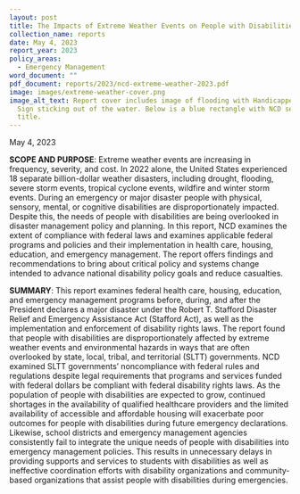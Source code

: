 ```yaml
---
layout: post
title: The Impacts of Extreme Weather Events on People with Disabilities
collection_name: reports
date: May 4, 2023
report_year: 2023
policy_areas:
  - Emergency Management
word_document: ""
pdf_document: reports/2023/ncd-extreme-weather-2023.pdf
image: images/extreme-weather-cover.png
image_alt_text: Report cover includes image of flooding with Handicapped Parking
  Sign sticking out of the water. Below is a blue rectangle with NCD seal and
  title.
---
```

May 4, 2023



**SCOPE AND PURPOSE**: Extreme weather events are increasing in frequency, severity, and cost. In 2022 alone, the United States experienced 18 separate billion-dollar weather disasters, including drought, flooding, severe storm events, tropical cyclone events, wildfire and winter storm events. During an emergency or major disaster people with physical, sensory, mental, or cognitive disabilities are disproportionately impacted. Despite this, the needs of people with disabilities are being overlooked in disaster management policy and planning. In this report, NCD examines the extent of compliance with federal laws and examines applicable federal programs and policies and their implementation in health care, housing, education, and emergency management. The report offers findings and recommendations to bring about critical policy and systems change intended to advance national disability policy goals and reduce casualties.

**SUMMARY**: This report examines federal health care, housing, education, and emergency management programs before, during, and after the President declares a major disaster under the Robert T. Stafford Disaster Relief and Emergency Assistance Act (Stafford Act), as well as the implementation and enforcement of disability rights laws. The report found that people with disabilities are disproportionately affected by extreme weather events and environmental hazards in ways that are often overlooked by state, local, tribal, and territorial (SLTT) governments. NCD examined SLTT governments’ noncompliance with federal rules and regulations despite legal requirements that programs and services funded with federal dollars be compliant with federal disability rights laws. As the population of people with disabilities are expected to grow, continued shortages in the availability of qualified healthcare providers and the limited availability of accessible and affordable housing will exacerbate poor outcomes for people with disabilities during future emergency declarations. Likewise, school districts and emergency management agencies consistently fail to integrate the unique needs of people with disabilities into emergency management policies. This results in unnecessary delays in providing supports and services to students with disabilities as well as ineffective coordination efforts with disability organizations and community- based organizations that assist people with disabilities during emergencies.
